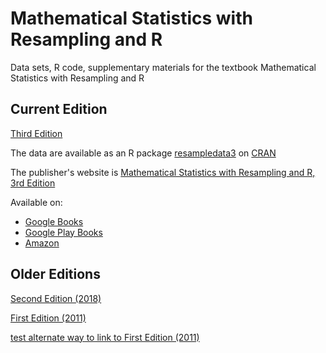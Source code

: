 # Mathematical Statistics with Resampling and R

Data sets, R code, supplementary materials for the textbook Mathematical Statistics with Resampling and R


## Current Edition

[Third Edition](https://github.com/lchihara/MathStatsResamplingR/tree/main/Edition3)

The data are available as an R package
[resampledata3](https://CRAN.R-project.org/package=resampledata3)
on
[CRAN](https://cran.r-project.org/mirrors.html)

The publisher's website is
[Mathematical Statistics with Resampling and R, 3rd Edition](https://www.wiley.com/en-us/Mathematical+Statistics+with+Resampling+and+R%2C+3rd+Edition-p-9781119874034)

Available on:

  * [Google Books](https://books.google.com/books?id=d7CAEAAAQBAJ)
  * [Google Play Books](https://play.google.com/store/books/details/Laura_M_Chihara_Mathematical_Statistics_with_Resam?id=d7CAEAAAQBAJ)
  * [Amazon](https://www.amazon.com/Mathematical-Statistics-Resampling-Laura-Chihara-ebook/dp/B0B99GCGQQ/ref=sr_1_fkmr2_2)



## Older Editions

[Second Edition (2018)](https://github.com/lchihara/MathStatsResamplingR/tree/main/Edition2)

[First Edition (2011)](https://github.com/lchihara/MathStatsResamplingR/tree/main/Edition1)


[test alternate way to link to First Edition (2011)](Edition1)
